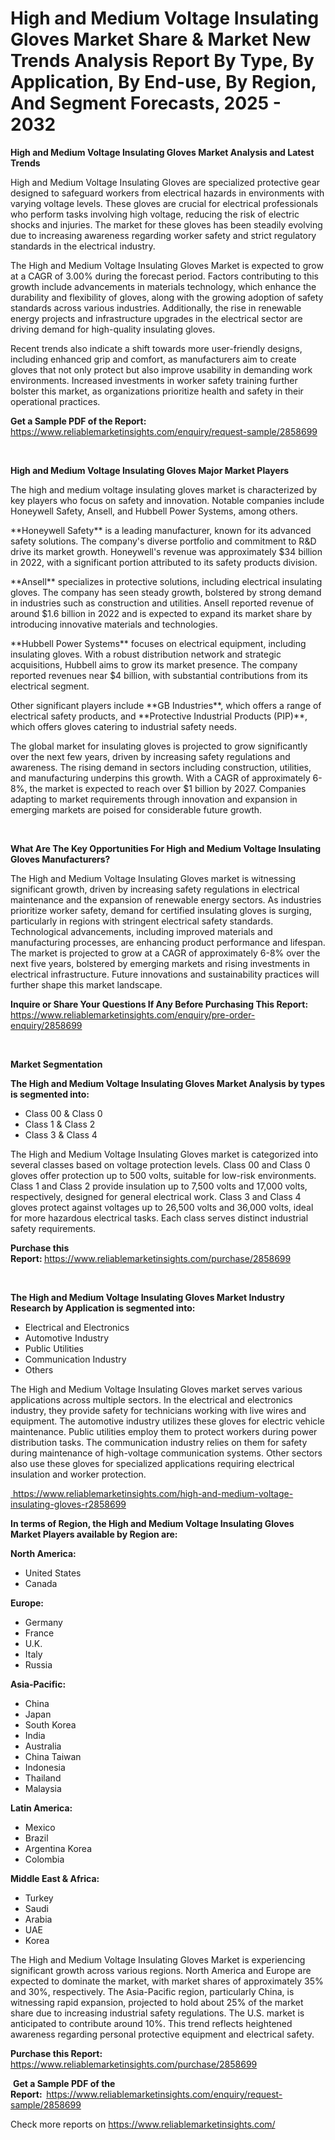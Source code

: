 <p><h1>High and Medium Voltage Insulating Gloves Market Share & Market New Trends Analysis Report By Type, By Application, By End-use, By Region, And Segment Forecasts, 2025 - 2032</h1></p><p><strong>High and Medium Voltage Insulating Gloves Market Analysis and Latest Trends</strong></p>
<p><p>High and Medium Voltage Insulating Gloves are specialized protective gear designed to safeguard workers from electrical hazards in environments with varying voltage levels. These gloves are crucial for electrical professionals who perform tasks involving high voltage, reducing the risk of electric shocks and injuries. The market for these gloves has been steadily evolving due to increasing awareness regarding worker safety and strict regulatory standards in the electrical industry.</p><p>The High and Medium Voltage Insulating Gloves Market is expected to grow at a CAGR of 3.00% during the forecast period. Factors contributing to this growth include advancements in materials technology, which enhance the durability and flexibility of gloves, along with the growing adoption of safety standards across various industries. Additionally, the rise in renewable energy projects and infrastructure upgrades in the electrical sector are driving demand for high-quality insulating gloves. </p><p>Recent trends also indicate a shift towards more user-friendly designs, including enhanced grip and comfort, as manufacturers aim to create gloves that not only protect but also improve usability in demanding work environments. Increased investments in worker safety training further bolster this market, as organizations prioritize health and safety in their operational practices.</p></p>
<p><strong>Get a Sample PDF of the Report:&nbsp;</strong> <a href="https://www.reliablemarketinsights.com/enquiry/request-sample/2858699?utm_campaign=3367&utm_medium=2&utm_source=Github&utm_content=ia&utm_term=12032025&utm_id=high-and-medium-voltage-insulating-gloves">https://www.reliablemarketinsights.com/enquiry/request-sample/2858699</a></p>
<p>&nbsp;</p>
<p><strong>High and Medium Voltage Insulating Gloves Major Market Players</strong></p>
<p><p>The high and medium voltage insulating gloves market is characterized by key players who focus on safety and innovation. Notable companies include Honeywell Safety, Ansell, and Hubbell Power Systems, among others. </p><p>**Honeywell Safety** is a leading manufacturer, known for its advanced safety solutions. The company's diverse portfolio and commitment to R&D drive its market growth. Honeywell's revenue was approximately $34 billion in 2022, with a significant portion attributed to its safety products division.</p><p>**Ansell** specializes in protective solutions, including electrical insulating gloves. The company has seen steady growth, bolstered by strong demand in industries such as construction and utilities. Ansell reported revenue of around $1.6 billion in 2022 and is expected to expand its market share by introducing innovative materials and technologies.</p><p>**Hubbell Power Systems** focuses on electrical equipment, including insulating gloves. With a robust distribution network and strategic acquisitions, Hubbell aims to grow its market presence. The company reported revenues near $4 billion, with substantial contributions from its electrical segment. </p><p>Other significant players include **GB Industries**, which offers a range of electrical safety products, and **Protective Industrial Products (PIP)**, which offers gloves catering to industrial safety needs. </p><p>The global market for insulating gloves is projected to grow significantly over the next few years, driven by increasing safety regulations and awareness. The rising demand in sectors including construction, utilities, and manufacturing underpins this growth. With a CAGR of approximately 6-8%, the market is expected to reach over $1 billion by 2027. Companies adapting to market requirements through innovation and expansion in emerging markets are poised for considerable future growth.</p></p>
<p>&nbsp;</p>
<p><strong>What Are The Key Opportunities For High and Medium Voltage Insulating Gloves Manufacturers?</strong></p>
<p><p>The High and Medium Voltage Insulating Gloves market is witnessing significant growth, driven by increasing safety regulations in electrical maintenance and the expansion of renewable energy sectors. As industries prioritize worker safety, demand for certified insulating gloves is surging, particularly in regions with stringent electrical safety standards. Technological advancements, including improved materials and manufacturing processes, are enhancing product performance and lifespan. The market is projected to grow at a CAGR of approximately 6-8% over the next five years, bolstered by emerging markets and rising investments in electrical infrastructure. Future innovations and sustainability practices will further shape this market landscape.</p></p>
<p><strong>Inquire or Share Your Questions If Any Before Purchasing This Report:</strong> <a href="https://www.reliablemarketinsights.com/enquiry/pre-order-enquiry/2858699?utm_campaign=3367&utm_medium=2&utm_source=Github&utm_content=ia&utm_term=12032025&utm_id=high-and-medium-voltage-insulating-gloves">https://www.reliablemarketinsights.com/enquiry/pre-order-enquiry/2858699</a></p>
<p>&nbsp;</p>
<p><strong>Market Segmentation</strong></p>
<p><strong>The High and Medium Voltage Insulating Gloves Market Analysis by types is segmented into:</strong></p>
<p><ul><li>Class 00 & Class 0</li><li>Class 1 & Class 2</li><li>Class 3 & Class 4</li></ul></p>
<p><p>The High and Medium Voltage Insulating Gloves market is categorized into several classes based on voltage protection levels. Class 00 and Class 0 gloves offer protection up to 500 volts, suitable for low-risk environments. Class 1 and Class 2 provide insulation up to 7,500 volts and 17,000 volts, respectively, designed for general electrical work. Class 3 and Class 4 gloves protect against voltages up to 26,500 volts and 36,000 volts, ideal for more hazardous electrical tasks. Each class serves distinct industrial safety requirements.</p></p>
<p><strong>Purchase this Report:&nbsp;</strong><a href="https://www.reliablemarketinsights.com/purchase/2858699?utm_campaign=3367&utm_medium=2&utm_source=Github&utm_content=ia&utm_term=12032025&utm_id=high-and-medium-voltage-insulating-gloves">https://www.reliablemarketinsights.com/purchase/2858699</a></p>
<p>&nbsp;</p>
<p><strong>The High and Medium Voltage Insulating Gloves Market Industry Research by Application is segmented into:</strong></p>
<p><ul><li>Electrical and Electronics</li><li>Automotive Industry</li><li>Public Utilities</li><li>Communication Industry</li><li>Others</li></ul></p>
<p><p>The High and Medium Voltage Insulating Gloves market serves various applications across multiple sectors. In the electrical and electronics industry, they provide safety for technicians working with live wires and equipment. The automotive industry utilizes these gloves for electric vehicle maintenance. Public utilities employ them to protect workers during power distribution tasks. The communication industry relies on them for safety during maintenance of high-voltage communication systems. Other sectors also use these gloves for specialized applications requiring electrical insulation and worker protection.</p></p>
<p><a href="https://www.reliablemarketinsights.com/high-and-medium-voltage-insulating-gloves-r2858699?utm_campaign=3367&utm_medium=2&utm_source=Github&utm_content=ia&utm_term=12032025&utm_id=high-and-medium-voltage-insulating-gloves">&nbsp;https://www.reliablemarketinsights.com/high-and-medium-voltage-insulating-gloves-r2858699</a></p>
<p><strong>In terms of Region, the High and Medium Voltage Insulating Gloves Market Players available by Region are:</strong></p>
<p>
    <p> <strong> North America: </strong>
        <ul>
            <li>United States</li>
            <li>Canada</li>
        </ul>
        </p> 
    <p> <strong> Europe: </strong>
        <ul>
            <li>Germany</li>
            <li>France</li>
            <li>U.K.</li>
            <li>Italy</li>
            <li>Russia</li>
        </ul>
        </p> 
    <p> <strong> Asia-Pacific: </strong>
        <ul>
            <li>China</li>
            <li>Japan</li>
            <li>South Korea</li>
            <li>India</li>
            <li>Australia</li>
            <li>China Taiwan</li>
            <li>Indonesia</li>
            <li>Thailand</li>
            <li>Malaysia</li>
        </ul>
        </p> 
    <p> <strong> Latin America: </strong>
        <ul>
            <li>Mexico</li>
            <li>Brazil</li>
            <li>Argentina Korea</li>
            <li>Colombia</li>
        </ul>
        </p> 
    <p> <strong> Middle East & Africa: </strong>
        <ul>
            <li>Turkey</li>
            <li>Saudi</li>
            <li>Arabia</li>
            <li>UAE</li>
            <li>Korea</li>
        </ul>
    </p>
    </p>
<p><p>The High and Medium Voltage Insulating Gloves Market is experiencing significant growth across various regions. North America and Europe are expected to dominate the market, with market shares of approximately 35% and 30%, respectively. The Asia-Pacific region, particularly China, is witnessing rapid expansion, projected to hold about 25% of the market share due to increasing industrial safety regulations. The U.S. market is anticipated to contribute around 10%. This trend reflects heightened awareness regarding personal protective equipment and electrical safety.</p></p>
<p><strong>Purchase this Report: </strong><a href="https://www.reliablemarketinsights.com/purchase/2858699?utm_campaign=3367&utm_medium=2&utm_source=Github&utm_content=ia&utm_term=12032025&utm_id=high-and-medium-voltage-insulating-gloves">https://www.reliablemarketinsights.com/purchase/2858699</a></p>
<p>&nbsp;<strong>Get a Sample PDF of the Report:&nbsp;&nbsp;</strong><a href="https://www.reliablemarketinsights.com/enquiry/request-sample/2858699?utm_campaign=3367&utm_medium=2&utm_source=Github&utm_content=ia&utm_term=12032025&utm_id=high-and-medium-voltage-insulating-gloves">https://www.reliablemarketinsights.com/enquiry/request-sample/2858699</a></p>
<p><strong></strong></p>
<p>Check more reports on <a href="https://www.reliablemarketinsights.com/?utm_campaign=3367&utm_medium=2&utm_source=Github&utm_content=ia&utm_term=12032025&utm_id=high-and-medium-voltage-insulating-gloves">https://www.reliablemarketinsights.com/</a></p>